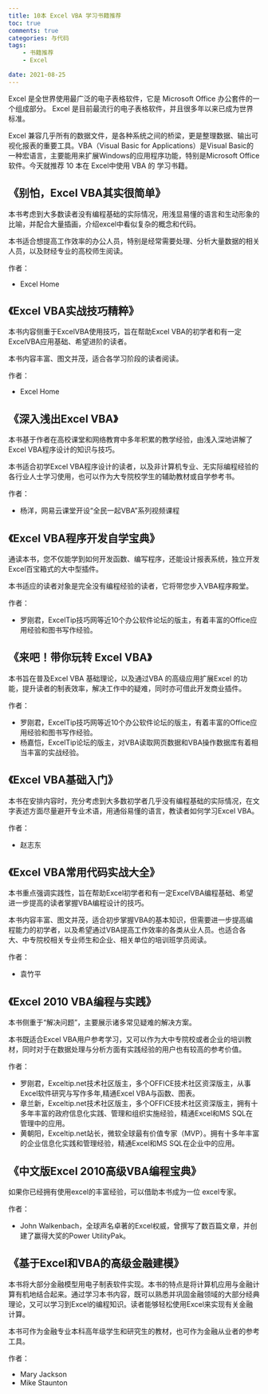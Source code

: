 ```yaml
---
title: 10本 Excel VBA 学习书籍推荐
toc: true
comments: true
categories: 与代码
tags: 
	- 书籍推荐
	- Excel

date: 2021-08-25
---
```


Excel 是全世界使用最广泛的电子表格软件，它是 Microsoft Office 办公套件的一个组成部分。 Excel 是目前最流行的电子表格软件，并且很多年以来已成为世界标准。

Excel 兼容几乎所有的数据文件，是各种系统之间的桥梁，更是整理数据、输出可视化报表的重要工具。VBA（Visual Basic for Applications）是Visual Basic的一种宏语言，主要能用来扩展Windows的应用程序功能，特别是Microsoft Office软件。今天就推荐 10 本在 Excel中使用 VBA 的 学习书籍。


##  《别怕，Excel VBA其实很简单》

本书考虑到大多数读者没有编程基础的实际情况，用浅显易懂的语言和生动形象的比喻，并配合大量插画，介绍excel中看似复杂的概念和代码。

本书适合想提高工作效率的办公人员，特别是经常需要处理、分析大量数据的相关人员，以及财经专业的高校师生阅读。

作者：

- Excel Home


##  《Excel VBA实战技巧精粹》

本书内容侧重于ExcelVBA使用技巧，旨在帮助Excel VBA的初学者和有一定ExcelVBA应用基础、希望进阶的读者。

本书内容丰富、图文并茂，适合各学习阶段的读者阅读。

作者：

- Excel Home

##  《深入浅出Excel VBA》

本书基于作者在高校课堂和网络教育中多年积累的教学经验，由浅入深地讲解了Excel VBA程序设计的知识与技巧。

本书适合初学Excel VBA程序设计的读者，以及非计算机专业、无实际编程经验的各行业人士学习使用，也可以作为大专院校学生的辅助教材或自学参考书。

作者：

- 杨洋，网易云课堂开设“全民一起VBA”系列视频课程


## 《Excel VBA程序开发自学宝典》

通读本书，您不仅能学到如何开发函数、编写程序，还能设计报表系统，独立开发Excel百宝箱式的大中型插件。

本书适应的读者对象是完全没有编程经验的读者，它将带您步入VBA程序殿堂。

作者：

- 罗刚君，ExcelTip技巧网等近10个办公软件论坛的版主，有着丰富的Office应用经验和图书写作经验。

## 《来吧！带你玩转 Excel VBA》

本书旨在普及Excel VBA 基础理论，以及通过VBA 的高级应用扩展Excel 的功能，提升读者的制表效率，解决工作中的疑难，同时亦可借此开发商业插件。

作者：

- 罗刚君，ExcelTip技巧网等近10个办公软件论坛的版主，有着丰富的Office应用经验和图书写作经验。
- 杨嘉恺，ExcelTip论坛的版主，对VBA读取网页数据和VBA操作数据库有着相当丰富的实战经验。


## 《Excel VBA基础入门》

本书在安排内容时，充分考虑到大多数初学者几乎没有编程基础的实际情况，在文字表述方面尽量避开专业术语，用通俗易懂的语言，教读者如何学习Excel VBA。

作者：

- 赵志东

## 《Excel VBA常用代码实战大全》

本书重点强调实践性，旨在帮助Excel初学者和有一定ExcelVBA编程基础、希望进一步提高的读者掌握VBA编程设计的技巧。

本书内容丰富、图文并茂，适合初步掌握VBA的基本知识，但需要进一步提高编程能力的初学者，以及希望通过VBA提高工作效率的各类从业人员。也适合各大、中专院校相关专业师生和企业、相关单位的培训班学员阅读。

作者：

- 袁竹平

## 《Excel 2010 VBA编程与实践》

本书侧重于“解决问题”，主要展示诸多常见疑难的解决方案。

本书既适合Excel VBA用户参考学习，又可以作为大中专院校或者企业的培训教材，同时对于在数据处理与分析方面有实践经验的用户也有较高的参考价值。

作者：

- 罗刚君，Exceltip.net技术社区版主，多个OFFICE技术社区资深版主，从事Excel软件研究与写作多年,精通Excel VBA与函数、图表。
- 章兰新，Exceltip.net技术社区版主，多个OFFICE技术社区资深版主，拥有十多年丰富的政府信息化实践、管理和组织实施经验，精通Excel和MS SQL在管理中的应用。
- 黄朝阳，Exceltip.net站长，微软全球最有价值专家（MVP）。拥有十多年丰富的企业信息化实践和管理经验，精通Excel和MS SQL在企业中的应用。


## 《中文版Excel 2010高级VBA编程宝典》

如果你已经拥有使用excel的丰富经验，可以借助本书成为一位 excel专家。

作者：

- John Walkenbach，全球声名卓著的Excel权威，曾撰写了数百篇文章，并创建了赢得大奖的Power UtilityPak。


## 《基于Excel和VBA的高级金融建模》


本书将大部分金融模型用电子制表软件实现。本书的特点是将计算机应用与金融计算有机地结合起来。通过学习本书内容，既可以熟悉并巩固金融领域的大部分经典理论，又可以学习到Excel的编程知识。读者能够轻松使用Excel来实现有关金融计算。

本书可作为金融专业本科高年级学生和研究生的教材，也可作为金融从业者的参考工具。

作者：

- Mary Jackson
- Mike Staunton



